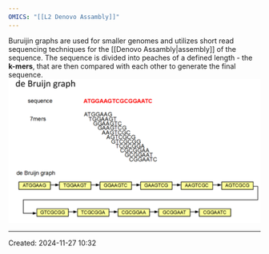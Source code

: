 ```yaml
---
OMICS: "[[L2 Denovo Assambly]]"
---
```

Buruijin graphs are used for smaller genomes and utilizes short read sequencing techniques for the [[Denovo Assambly|assembly]] of the sequence. The sequence is divided into peaches of a defined length - the **k-mers**, that are then compared with each other to generate the final sequence.![](../Attachments/denovoAssembly_KIMN020%207.png)

---
Created: 2024-11-27 10:32